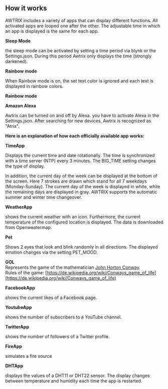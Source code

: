 ## How it works

AWTRIX includes a variety of apps that can display different functions. All activated apps are looped one after the other. The adjustable time in which an app is displayed is the same for each app.


**Sleep Mode**

the sleep mode can be activated by setting a time period via blynk or the Settings.json.
During this period Awtrix only displays the time (strongly darkened). 

**Rainbow mode**

When Rainbow mode is on, the set text color is ignored and each text is displayed in rainbow colors.

**Rainbow mode**


**Amazon Alexa**

Awtrix can be turned on and off by Alexa.
you have to activate Alexa in the Settings.json.
After searching for new devices, Awtrix is recognized as "Atrix".


**Here is an explanation of how each officially available app works:**

  
**TimeApp**

Displays the current time and date rotationally. The time is synchronized with a time server (NTP) every 3 minutes. The BIG_TIME setting changes the type of display.

In addition, the current day of the week can be displayed at the bottom of the screen. Here 7 strokes are drawn which stand for all 7 weekdays (Monday-Sunday). The current day of the week is displayed in white, while the remaining days are displayed in gray. AWTRIX supports the automatic summer and winter time changeover.

  

**WeatherApp**

shows the current weather with an icon. Furthermore, the current temperature of the configured location is displayed. The data is downloaded from Openweatermap.

  

**Pet**

Shows 2 eyes that look and blink randomly in all directions. The displayed emotion changes via the setting PET_MOOD.

  

**GOL**  
Represents the game of the mathematician [John Horton Conway](https://de.wikipedia.org/wiki/John_Horton_Conway).  
Rules of the game: [https://de.wikipedia.org/wiki/Conways_game_of_life](https://de.wikipedia.org/wiki/Conways_game_of_life)

  

**FacebookApp**

shows the current likes of a Facebook page.

  

**YoutubeApp**

shows the number of subscribers to a YouTube channel.

  

**TwitterApp**

shows the number of followers of a Twitter profile.

  

**FireApp**

simulates a fire source

  

**DHTApp**

displays the values of a DHT11 or DHT22 sensor. The display changes between temperature and humidity each time the app is restarted.